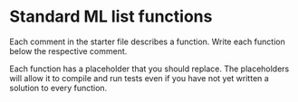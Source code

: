Standard ML list functions
==========================

Each comment in the starter file describes a function. Write each
function below the respective comment.

Each function has a placeholder that you should replace. The
placeholders will allow it to compile and run tests even if you have
not yet written a solution to every function.
